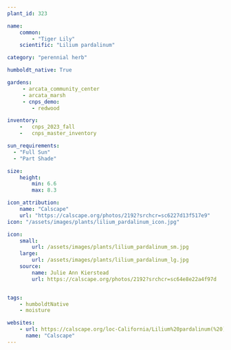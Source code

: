 ```yaml
---
plant_id: 323 

name: 
    common: 
        - "Tiger Lily"  
    scientific: "Lilium pardalinum"  

category: "perennial herb"

humboldt_native: True

gardens: 
     - arcata_community_center
     - arcata_marsh
     - cnps_demo:
        - redwood

inventory: 
    -   cnps_2023_fall
    -   cnps_master_inventory

sun_requirements:
  - "Full Sun"
  - "Part Shade"

size:
    height: 
        min: 6.6 
        max: 8.3

icon_attribution: 
    name: "Calscape"
    url: "https://calscape.org/photos/2192?srchcr=sc6227d13f517e9"
icon: "/assets/images/plants/lilium_pardalinum_icon.jpg"

icon: 
    small: 
        url: /assets/images/plants/lilium_pardalinum_sm.jpg 
    large: 
        url: /assets/images/plants/lilium_pardalinum_lg.jpg 
    source: 
        name: Julie Ann Kierstead
        url: https://calscape.org/photos/2192?srchcr=sc64e8e22a4f97d 


tags: 
    - humboldtNative
    - moisture

websites:
    - url: https://calscape.org/loc-California/Lilium%20pardalinum(%20) 
      name: "Calscape"
---
```


